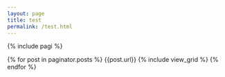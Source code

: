 ```yaml
---
layout: page
title: test
permalink: /test.html
---
```

{% include pagi %}

{% for post in paginator.posts %}
{{post.url}}
  {% include view_grid %}
{% endfor %}